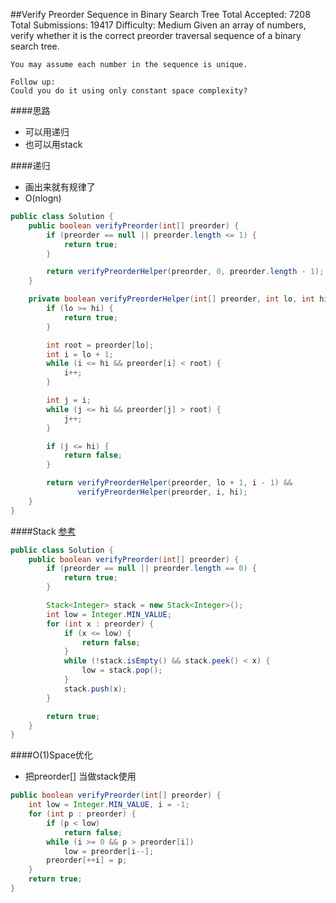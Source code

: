 ##Verify Preorder Sequence in Binary Search Tree
	Total Accepted: 7208 Total Submissions: 19417 Difficulty: Medium
	Given an array of numbers, verify whether it is the correct preorder traversal sequence of a binary search tree.

	You may assume each number in the sequence is unique.

	Follow up:
	Could you do it using only constant space complexity?

####思路
- 可以用递归
- 也可以用stack

####递归
- 画出来就有规律了
- O(nlogn)

```java
public class Solution {
    public boolean verifyPreorder(int[] preorder) {
        if (preorder == null || preorder.length <= 1) {
            return true;
        }

        return verifyPreorderHelper(preorder, 0, preorder.length - 1);
    }

    private boolean verifyPreorderHelper(int[] preorder, int lo, int hi) {
        if (lo >= hi) {
            return true;
        }

        int root = preorder[lo];
        int i = lo + 1;
        while (i <= hi && preorder[i] < root) {
            i++;
        }

        int j = i;
        while (j <= hi && preorder[j] > root) {
            j++;
        }

        if (j <= hi) {
            return false;
        }

        return verifyPreorderHelper(preorder, lo + 1, i - 1) &&
               verifyPreorderHelper(preorder, i, hi);
    }
}
```

####Stack
[参考](https://leetcode.com/discuss/51543/java-o-n-and-o-1-extra-space)

```java
public class Solution {
    public boolean verifyPreorder(int[] preorder) {
        if (preorder == null || preorder.length == 0) {
            return true;
        }

        Stack<Integer> stack = new Stack<Integer>();
        int low = Integer.MIN_VALUE;
        for (int x : preorder) {
            if (x <= low) {
                return false;
            }
            while (!stack.isEmpty() && stack.peek() < x) {
                low = stack.pop();
            }
            stack.push(x);
        }

        return true;
    }
}
```
####O(1)Space优化
- 把preorder[] 当做stack使用

```java
public boolean verifyPreorder(int[] preorder) {
    int low = Integer.MIN_VALUE, i = -1;
    for (int p : preorder) {
        if (p < low)
            return false;
        while (i >= 0 && p > preorder[i])
            low = preorder[i--];
        preorder[++i] = p;
    }
    return true;
}
```

